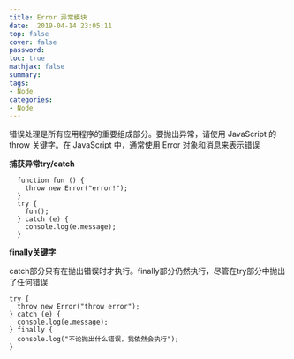 ```yaml
---
title: Error 异常模块
date:  2019-04-14 23:05:11
top: false
cover: false
password:
toc: true
mathjax: false
summary: 
tags:
- Node
categories:
- Node
---
```


错误处理是所有应用程序的重要组成部分。要抛出异常，请使用 JavaScript 的 throw  关键字。在 JavaScript 中，通常使用 Error 对象和消息来表示错误<br/>

**捕获异常try/catch**<br/>
```
  function fun () {
    throw new Error("error!");
  }
  try {
    fun();
  } catch (e) {
    console.log(e.message);
  }
```

**finally关键字**<br/>

catch部分只有在抛出错误时才执行。finally部分仍然执行，尽管在try部分中抛出了任何错误<br/>

```
try { 
  throw new Error("throw error"); 
} catch (e) { 
  console.log(e.message); 
} finally { 
  console.log("不论抛出什么错误，我依然会执行"); 
} 
```




